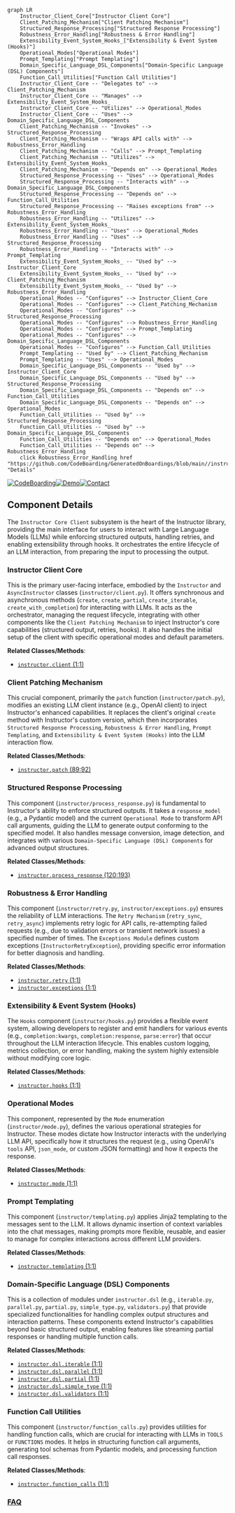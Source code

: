 ```mermaid
graph LR
    Instructor_Client_Core["Instructor Client Core"]
    Client_Patching_Mechanism["Client Patching Mechanism"]
    Structured_Response_Processing["Structured Response Processing"]
    Robustness_Error_Handling["Robustness & Error Handling"]
    Extensibility_Event_System_Hooks_["Extensibility & Event System (Hooks)"]
    Operational_Modes["Operational Modes"]
    Prompt_Templating["Prompt Templating"]
    Domain_Specific_Language_DSL_Components["Domain-Specific Language (DSL) Components"]
    Function_Call_Utilities["Function Call Utilities"]
    Instructor_Client_Core -- "Delegates to" --> Client_Patching_Mechanism
    Instructor_Client_Core -- "Manages" --> Extensibility_Event_System_Hooks_
    Instructor_Client_Core -- "Utilizes" --> Operational_Modes
    Instructor_Client_Core -- "Uses" --> Domain_Specific_Language_DSL_Components
    Client_Patching_Mechanism -- "Invokes" --> Structured_Response_Processing
    Client_Patching_Mechanism -- "Wraps API calls with" --> Robustness_Error_Handling
    Client_Patching_Mechanism -- "Calls" --> Prompt_Templating
    Client_Patching_Mechanism -- "Utilizes" --> Extensibility_Event_System_Hooks_
    Client_Patching_Mechanism -- "Depends on" --> Operational_Modes
    Structured_Response_Processing -- "Uses" --> Operational_Modes
    Structured_Response_Processing -- "Interacts with" --> Domain_Specific_Language_DSL_Components
    Structured_Response_Processing -- "Depends on" --> Function_Call_Utilities
    Structured_Response_Processing -- "Raises exceptions from" --> Robustness_Error_Handling
    Robustness_Error_Handling -- "Utilizes" --> Extensibility_Event_System_Hooks_
    Robustness_Error_Handling -- "Uses" --> Operational_Modes
    Robustness_Error_Handling -- "Uses" --> Structured_Response_Processing
    Robustness_Error_Handling -- "Interacts with" --> Prompt_Templating
    Extensibility_Event_System_Hooks_ -- "Used by" --> Instructor_Client_Core
    Extensibility_Event_System_Hooks_ -- "Used by" --> Client_Patching_Mechanism
    Extensibility_Event_System_Hooks_ -- "Used by" --> Robustness_Error_Handling
    Operational_Modes -- "Configures" --> Instructor_Client_Core
    Operational_Modes -- "Configures" --> Client_Patching_Mechanism
    Operational_Modes -- "Configures" --> Structured_Response_Processing
    Operational_Modes -- "Configures" --> Robustness_Error_Handling
    Operational_Modes -- "Configures" --> Prompt_Templating
    Operational_Modes -- "Configures" --> Domain_Specific_Language_DSL_Components
    Operational_Modes -- "Configures" --> Function_Call_Utilities
    Prompt_Templating -- "Used by" --> Client_Patching_Mechanism
    Prompt_Templating -- "Uses" --> Operational_Modes
    Domain_Specific_Language_DSL_Components -- "Used by" --> Instructor_Client_Core
    Domain_Specific_Language_DSL_Components -- "Used by" --> Structured_Response_Processing
    Domain_Specific_Language_DSL_Components -- "Depends on" --> Function_Call_Utilities
    Domain_Specific_Language_DSL_Components -- "Depends on" --> Operational_Modes
    Function_Call_Utilities -- "Used by" --> Structured_Response_Processing
    Function_Call_Utilities -- "Used by" --> Domain_Specific_Language_DSL_Components
    Function_Call_Utilities -- "Depends on" --> Operational_Modes
    Function_Call_Utilities -- "Depends on" --> Robustness_Error_Handling
    click Robustness_Error_Handling href "https://github.com/CodeBoarding/GeneratedOnBoardings/blob/main//instructor/Robustness_Error_Handling.md" "Details"
```
[![CodeBoarding](https://img.shields.io/badge/Generated%20by-CodeBoarding-9cf?style=flat-square)](https://github.com/CodeBoarding/CodeBoarding)[![Demo](https://img.shields.io/badge/Try%20our-Demo-blue?style=flat-square)](https://www.codeboarding.org/demo)[![Contact](https://img.shields.io/badge/Contact%20us%20-%20contact@codeboarding.org-lightgrey?style=flat-square)](mailto:contact@codeboarding.org)

## Component Details

The `Instructor Core Client` subsystem is the heart of the Instructor library, providing the main interface for users to interact with Large Language Models (LLMs) while enforcing structured outputs, handling retries, and enabling extensibility through hooks. It orchestrates the entire lifecycle of an LLM interaction, from preparing the input to processing the output.

### Instructor Client Core
This is the primary user-facing interface, embodied by the `Instructor` and `AsyncInstructor` classes (`instructor/client.py`). It offers synchronous and asynchronous methods (`create`, `create_partial`, `create_iterable`, `create_with_completion`) for interacting with LLMs. It acts as the orchestrator, managing the request lifecycle, integrating with other components like the `Client Patching Mechanism` to inject Instructor's core capabilities (structured output, retries, hooks). It also handles the initial setup of the client with specific operational modes and default parameters.


**Related Classes/Methods**:

- <a href="https://github.com/567-labs/instructor/blob/master/instructor/client.py#L1-L1" target="_blank" rel="noopener noreferrer">`instructor.client` (1:1)</a>


### Client Patching Mechanism
This crucial component, primarily the `patch` function (`instructor/patch.py`), modifies an existing LLM client instance (e.g., OpenAI client) to inject Instructor's enhanced capabilities. It replaces the client's original `create` method with Instructor's custom version, which then incorporates `Structured Response Processing`, `Robustness & Error Handling`, `Prompt Templating`, and `Extensibility & Event System (Hooks)` into the LLM interaction flow.


**Related Classes/Methods**:

- <a href="https://github.com/567-labs/instructor/blob/master/instructor/patch.py#L89-L92" target="_blank" rel="noopener noreferrer">`instructor.patch` (89:92)</a>


### Structured Response Processing
This component (`instructor/process_response.py`) is fundamental to Instructor's ability to enforce structured outputs. It takes a `response_model` (e.g., a Pydantic model) and the current `Operational Mode` to transform API call arguments, guiding the LLM to generate output conforming to the specified model. It also handles message conversion, image detection, and integrates with various `Domain-Specific Language (DSL) Components` for advanced output structures.


**Related Classes/Methods**:

- <a href="https://github.com/567-labs/instructor/blob/master/instructor/process_response.py#L120-L193" target="_blank" rel="noopener noreferrer">`instructor.process_response` (120:193)</a>


### Robustness & Error Handling
This component (`instructor/retry.py`, `instructor/exceptions.py`) ensures the reliability of LLM interactions. The `Retry Mechanism` (`retry_sync`, `retry_async`) implements retry logic for API calls, re-attempting failed requests (e.g., due to validation errors or transient network issues) a specified number of times. The `Exceptions Module` defines custom exceptions (`InstructorRetryException`), providing specific error information for better diagnosis and handling.


**Related Classes/Methods**:

- <a href="https://github.com/567-labs/instructor/blob/master/instructor/retry.py#L1-L1" target="_blank" rel="noopener noreferrer">`instructor.retry` (1:1)</a>
- <a href="https://github.com/567-labs/instructor/blob/master/instructor/exceptions.py#L1-L1" target="_blank" rel="noopener noreferrer">`instructor.exceptions` (1:1)</a>


### Extensibility & Event System (Hooks)
The `Hooks` component (`instructor/hooks.py`) provides a flexible event system, allowing developers to register and emit handlers for various events (e.g., `completion:kwargs`, `completion:response`, `parse:error`) that occur throughout the LLM interaction lifecycle. This enables custom logging, metrics collection, or error handling, making the system highly extensible without modifying core logic.


**Related Classes/Methods**:

- <a href="https://github.com/567-labs/instructor/blob/master/instructor/hooks.py#L1-L1" target="_blank" rel="noopener noreferrer">`instructor.hooks` (1:1)</a>


### Operational Modes
This component, represented by the `Mode` enumeration (`instructor/mode.py`), defines the various operational strategies for Instructor. These modes dictate how Instructor interacts with the underlying LLM API, specifically how it structures the request (e.g., using OpenAI's `tools` API, `json_mode`, or custom JSON formatting) and how it expects the response.


**Related Classes/Methods**:

- <a href="https://github.com/567-labs/instructor/blob/master/instructor/mode.py#L1-L1" target="_blank" rel="noopener noreferrer">`instructor.mode` (1:1)</a>


### Prompt Templating
This component (`instructor/templating.py`) applies Jinja2 templating to the messages sent to the LLM. It allows dynamic insertion of context variables into the chat messages, making prompts more flexible, reusable, and easier to manage for complex interactions across different LLM providers.


**Related Classes/Methods**:

- <a href="https://github.com/567-labs/instructor/blob/master/instructor/templating.py#L1-L1" target="_blank" rel="noopener noreferrer">`instructor.templating` (1:1)</a>


### Domain-Specific Language (DSL) Components
This is a collection of modules under `instructor.dsl` (e.g., `iterable.py`, `parallel.py`, `partial.py`, `simple_type.py`, `validators.py`) that provide specialized functionalities for handling complex output structures and interaction patterns. These components extend Instructor's capabilities beyond basic structured output, enabling features like streaming partial responses or handling multiple function calls.


**Related Classes/Methods**:

- <a href="https://github.com/567-labs/instructor/blob/master/instructor/dsl/iterable.py#L1-L1" target="_blank" rel="noopener noreferrer">`instructor.dsl.iterable` (1:1)</a>
- <a href="https://github.com/567-labs/instructor/blob/master/instructor/dsl/parallel.py#L1-L1" target="_blank" rel="noopener noreferrer">`instructor.dsl.parallel` (1:1)</a>
- <a href="https://github.com/567-labs/instructor/blob/master/instructor/dsl/partial.py#L1-L1" target="_blank" rel="noopener noreferrer">`instructor.dsl.partial` (1:1)</a>
- <a href="https://github.com/567-labs/instructor/blob/master/instructor/dsl/simple_type.py#L1-L1" target="_blank" rel="noopener noreferrer">`instructor.dsl.simple_type` (1:1)</a>
- <a href="https://github.com/567-labs/instructor/blob/master/instructor/dsl/validators.py#L1-L1" target="_blank" rel="noopener noreferrer">`instructor.dsl.validators` (1:1)</a>


### Function Call Utilities
This component (`instructor/function_calls.py`) provides utilities for handling function calls, which are crucial for interacting with LLMs in `TOOLS` or `FUNCTIONS` modes. It helps in structuring function call arguments, generating tool schemas from Pydantic models, and processing function call responses.


**Related Classes/Methods**:

- <a href="https://github.com/567-labs/instructor/blob/master/instructor/function_calls.py#L1-L1" target="_blank" rel="noopener noreferrer">`instructor.function_calls` (1:1)</a>




### [FAQ](https://github.com/CodeBoarding/GeneratedOnBoardings/tree/main?tab=readme-ov-file#faq)